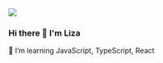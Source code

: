 <img src="https://www.codewars.com/users/LizavetaSobaleva/badges/large">

### Hi there 👋 I'm Liza
💪 I’m learning JavaScript, TypeScript, React

<!--
**LizavetaSobaleva/LizavetaSobaleva** is a ✨ _special_ ✨ repository because its `README.md` (this file) appears on your GitHub profile.

Here are some ideas to get you started:

- 🔭 I’m currently working on ...
- 🌱 I’m currently learning ...
- 👯 I’m looking to collaborate on ...
- 🤔 I’m looking for help with ...
- 💬 Ask me about ...
- 📫 How to reach me: ...
- 😄 Pronouns: ...
- ⚡ Fun fact: ...
-->
